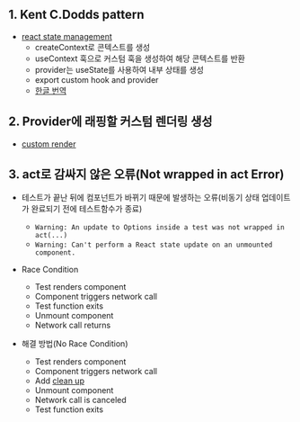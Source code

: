 ## 1. Kent C.Dodds pattern
* [react state management](https://kentcdodds.com/blog/application-state-management-with-react)
  * createContext로 콘텍스트를 생성
  * useContext 훅으로 커스텀 훅을 생성하여 해당 콘텍스트를 반환
  * provider는 useState를 사용하여 내부 상태를 생성
  * export custom hook and provider
  * [한글 번역](https://im-developer.tistory.com/222)

## 2. Provider에 래핑할 커스텀 렌더링 생성
* [custom render](https://testing-library.com/docs/react-testing-library/setup/#custom-render)

## 3. act로 감싸지 않은 오류(Not wrapped in act Error)
* 테스트가 끝난 뒤에 컴포넌트가 바뀌기 때문에 발생하는 오류(비동기 상태 업데이트가 완료되기 전에 테스트함수가 종료)
  * `Warning: An update to Options inside a test was not wrapped in act(...)`
  * `Warning: Can't perform a React state update on an unmounted component.`

* Race Condition
  * Test renders component
  * Component triggers network call
  * Test function exits
  * Unmount component
  * Network call returns

* 해결 방법(No Race Condition)
  * Test renders component
  * Component triggers network call
  * Add [clean up](https://testing-library.com/docs/react-testing-library/setup/#skipping-auto-cleanup)
  * Unmount component
  * Network call is canceled
  * Test function exits
